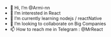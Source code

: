 - 👋 Hi, I’m @Armi-nn               
- 👀 I’m interested in React                             
- 🌱 I’m currently learning nodejs / reactNative                                       
- 💞️ I’m looking to collaborate on Big Companies                                          
- 📫 How to reach me in Telegram : @MrReact                               
<!--- 
Armi-nn/Armi-nn is a ✨ special ✨ repository because its `README.md` (this file) appears on your GitHub profile.
You can click the Preview link to take a look at your changes.
--->
